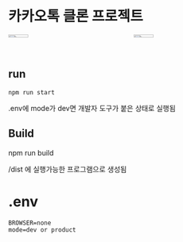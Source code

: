 
# 카카오톡 클론 프로젝트

<div style="display: grid; grid-template-columns: 1fr 1fr;">
  <img width="40%" alt="Friends" src="https://user-images.githubusercontent.com/13645032/116837445-71dc2980-ac05-11eb-8084-b2b9831a6377.png">

  <img width="40%" alt="Chats" src="https://user-images.githubusercontent.com/13645032/116961752-2138ff00-acdf-11eb-9021-78fe558dd018.png">
</div>

## run

```
npm run start
```
.env에 mode가 dev면 개발자 도구가 붙은 상태로 실행됨

## Build

npm run build

/dist 에 실행가능한 프로그램으로 생성됨

# .env
```
BROWSER=none
mode=dev or product

```
